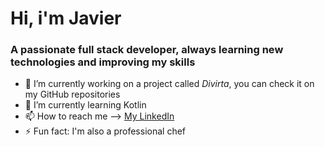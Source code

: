 # Hi, i'm Javier
### A passionate full stack developer, always learning new technologies and improving my skills

- 🔭 I’m currently working on a project called *Divirta*, you can check it on my GitHub repositories
- 🌱 I’m currently learning Kotlin
- 📫 How to reach me --> [My LinkedIn](https://www.linkedin.com/in/javier-biselli-2b8228236)
- ⚡ Fun fact: I'm also a professional chef
